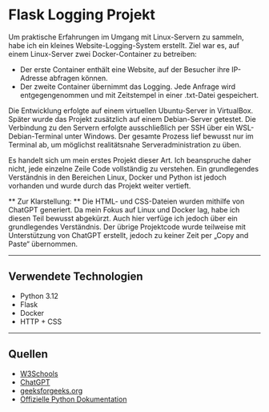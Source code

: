 # Flask Logging Projekt

Um praktische Erfahrungen im Umgang mit Linux-Servern zu sammeln, habe ich ein kleines Website-Logging-System erstellt.
Ziel war es, auf einem Linux-Server zwei Docker-Container zu betreiben:

* Der erste Container enthält eine Website, auf der Besucher ihre IP-Adresse abfragen können.
* Der zweite Container übernimmt das Logging. Jede Anfrage wird entgegengenommen und mit Zeitstempel in einer .txt-Datei gespeichert.

Die Entwicklung erfolgte auf einem virtuellen Ubuntu-Server in VirtualBox. Später wurde das Projekt zusätzlich auf einem 
Debian-Server getestet. Die Verbindung zu den Servern erfolgte ausschließlich per SSH über ein WSL-Debian-Terminal unter Windows. 
Der gesamte Prozess lief bewusst nur im Terminal ab, um möglichst realitätsnahe Serveradministration zu üben.

Es handelt sich um mein erstes Projekt dieser Art. Ich beanspruche daher nicht, jede einzelne Zeile Code vollständig zu verstehen. 
Ein grundlegendes Verständnis in den Bereichen Linux, Docker und Python ist jedoch vorhanden und wurde durch das Projekt 
weiter vertieft.

** Zur Klarstellung: **
Die HTML- und CSS-Dateien wurden mithilfe von ChatGPT generiert. Da mein Fokus auf Linux und Docker lag, habe ich diesen Teil bewusst abgekürzt. Auch hier verfüge ich jedoch über ein grundlegendes Verständnis. 
Der übrige Projektcode wurde teilweise mit Unterstützung von ChatGPT erstellt, jedoch zu keiner Zeit per „Copy and Paste“ übernommen.

---

## Verwendete Technologien
* Python 3.12
* Flask
* Docker
* HTTP + CSS

---

## Quellen
* [W3Schools](https://www.w3schools.com/)
* [ChatGPT](https://chatgpt.com/)
* [geeksforgeeks.org](https://www.geeksforgeeks.org/python/python-programming-language-tutorial/)
* [Offizielle Python Dokumentation](https://docs.python.org/3/)

